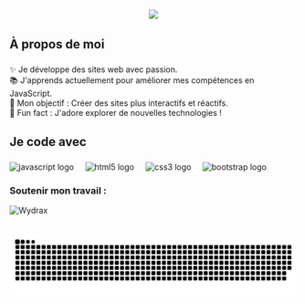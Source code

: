 <!-- Intro -->
<p style="margin: 15px;" align="center">
    <img src="https://readme-typing-svg.herokuapp.com?duration=2500&pause=1000&color=FFFFFF&color2=FFFFFF&color3=FFFFFF&color4=FFFFFF&center=true&vCenter=true&lines=Bienvenue+sur+mon+profil+!+👋;Wydrax%2C+apprenti+développeur+web+%F0%9F%9A%80">
</p>


###

<h2 align="left">À propos de moi</h2>

###

<p align="left">✨ Je développe des sites web avec passion.<br>📚 J'apprends actuellement pour améliorer mes compétences en JavaScript.<br>🎯 Mon objectif : Créer des sites plus interactifs et réactifs.<br>🎲 Fun fact : J'adore explorer de nouvelles technologies !</p>

###

<h2 align="left">Je code avec</h2>

###

<div align="left">
  <img src="https://cdn.jsdelivr.net/gh/devicons/devicon/icons/javascript/javascript-original.svg" height="40" alt="javascript logo"  />
  <img width="12" />
  <img src="https://cdn.jsdelivr.net/gh/devicons/devicon/icons/html5/html5-original.svg" height="40" alt="html5 logo" />
  <img width="12" />
  <img src="https://cdn.jsdelivr.net/gh/devicons/devicon/icons/css3/css3-original.svg" height="40" alt="css3 logo" />
  <img width="12" />
  <img src="https://cdn.jsdelivr.net/gh/devicons/devicon/icons/bootstrap/bootstrap-original.svg" height="40" alt="bootstrap logo" />
</div>

<h3 align="left">Soutenir mon travail :</h3>
<p><a href="https://buymeacoffee.com/wydrax"> <img align="left" src="https://cdn.buymeacoffee.com/buttons/v2/default-yellow.png" height="50" width="210" alt="Wydrax" /></a></p><br><br>

<picture>
  <source media="(prefers-color-scheme: dark)" srcset="https://raw.githubusercontent.com/wydrax/wydrax/output/github-snake-dark.svg" />
  <source media="(prefers-color-scheme: light)" srcset="https://raw.githubusercontent.com/wydrax/wydrax/output/github-snake.svg" />
  <img alt="github-snake" src="https://raw.githubusercontent.com/wydrax/wydrax/output/github-snake.svg" />
</picture>
